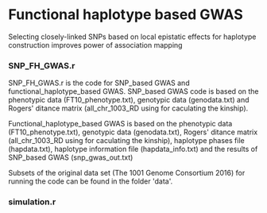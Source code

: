 # Functional haplotype based GWAS
Selecting closely-linked SNPs based on local epistatic effects for haplotype construction improves power of association mapping

### SNP_FH_GWAS.r
SNP_FH_GWAS.r is the code for SNP_based GWAS and functional_haplotype_based GWAS. 
SNP_based GWAS code is based on the phenotypic data (FT10_phenotype.txt), genotypic data (genodata.txt) and Rogers' ditance matrix  (all_chr_1003_RD using for caculating the kinship). 

Functional_haplotype_based GWAS is based on the phenotypic data (FT10_phenotype.txt), genotypic data (genodata.txt), Rogers' ditance matrix  (all_chr_1003_RD using for caculating the kinship), haplotype phases file (hapdata.txt), haplotype information file (hapdata_info.txt) and the results of SNP_based GWAS (snp_gwas_out.txt)

Subsets of the original data set (The 1001 Genome Consortium 2016) for running the code can be found in the folder 'data'.


### simulation.r

